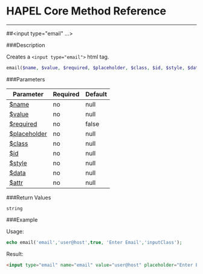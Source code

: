 # HAPEL Core Method Reference

---
##\<input type="email" ...>


###Description

Creates a `<input type="email">` html tag.

```php
email($name, $value, $required, $placeholder, $class, $id, $style, $data, $attr);
```

###Parameters

Parameter                                   | Required  | Default
--------------------------------------------|-----------|----------------
[$name](../attributes/name.md)              | no        | null
[$value](../attributes/value.md)            | no        | null
[$required](../attributes/required.md)      | no        | false
[$placeholder](../attributes/placeholder.md)| no        | null
[$class](../attributes/class.md)            | no        | null
[$id](../attributes/id.md)                  | no        | null
[$style](../attributes/style.md)            | no        | null
[$data](../attributes/data.md)              | no        | null
[$attr](../attributes/attr.md)              | no        | null

 
###Return Values

`string`


###Example

Usage:
```php
echo email('email','user@host',true, 'Enter Email','inputClass');
```
Result:
```html
<input type="email" name="email" value="user@host" placeholder="Enter Email" class="inputClass" required="required">
```